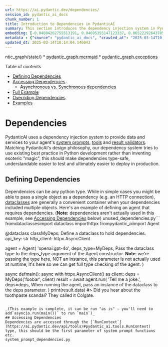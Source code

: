 ```yaml
---
url: https://ai.pydantic.dev/dependencies/
session_id: pydantic_ai_docs
chunk_number: 1
title: Introduction to Dependencies in PydanticAI
summary: This section introduces the dependency injection system in PydanticAI, detailing how it supplies data and services for agents' system prompts, tools, and results. It also outlines the table of contents covering defining dependencies, accessing them, handling both asynchronous and synchronous dependencies, overriding, and providing examples.
embedding: [-0.04884262755513191, 0.04695355147123337, 0.06522292643785477, -0.012254155240952969, 0.043349385261535645, 0.044095076620578766, 0.0016343017341569066, 0.012117446400225163, -0.030772099271416664, 0.0064067114144563675, -0.002613018499687314, -0.05498213320970535, 0.01756097562611103, -0.05224794149398804, 0.015671897679567337, -0.04677955433726311, -0.010744135826826096, 0.024819014593958855, 0.017697684466838837, 0.07973901182413101, 0.08913469314575195, 0.03472425043582916, 0.035469938069581985, 0.021525556221604347, -0.02639739029109478, -0.010924343951046467, 0.031169800087809563, 0.028733883053064346, 0.022097250446677208, 0.010421003215014935, 0.030647817999124527, -0.009395681321620941, -0.0194003414362669, 0.047177255153656006, 0.03437626361846924, 0.008600279688835144, 0.001363989431411028, 0.0039490447379648685, -0.02619853988289833, 0.02756563574075699, 0.027018796652555466, -0.021624980494379997, 0.023476775735616684, 0.010539070703089237, -0.07914245873689651, 0.02544042281806469, -0.0230542179197073, 0.016666149720549583, -0.001598570728674531, -0.0007814199198037386, -0.07193413376808167, 0.019798042252659798, -0.0035606648307293653, -0.002299207728356123, -0.02504272200167179, 0.010874630883336067, -0.018356377258896828, 0.01469007320702076, -0.04444306343793869, -0.05885971710085869, 0.0205313041806221, 0.018865931779146194, -0.02102842926979065, 0.05746776610612869, -0.0461084358394146, -0.01844337396323681, -0.03785614296793938, -0.0025959298945963383, -0.06691315770149231, 0.012223085388541222, 0.046506136655807495, 0.058611154556274414, -0.056672364473342896, -0.031542643904685974, -0.03812956437468529, -0.03653876110911369, 0.035171665251255035, 0.08297032862901688, 0.006760913413017988, -0.03957122936844826, 0.0034022058825939894, 0.019313344731926918, -0.046232715249061584, -0.008389000780880451, -0.0386018343269825, -0.05135311558842659, -0.045561596751213074, -0.022731086239218712, 0.009060121141374111, -0.024831444025039673, -0.0276402048766613, -0.021276991814374924, -0.0702936127781868, 0.03678732365369797, 0.036812178790569305, 0.03962093964219093, 0.020469162613153458, -0.005372067913413048, -0.04576044902205467, 0.02995184063911438, 0.011123194359242916, -0.005468385759741068, -0.09877893328666687, -0.03072238713502884, 0.035668790340423584, 0.017685256898403168, -0.010147584602236748, -0.004166537430137396, -0.023750193417072296, 0.00705297477543354, -0.06895137578248978, 0.005589560139924288, 0.024259747937321663, 0.03196519985795021, -0.047276683151721954, -0.006092900410294533, -0.022619232535362244, -0.010644710622727871, 0.02044430561363697, -0.03390399366617203, -0.01814509928226471, 0.019263632595539093, 0.017399409785866737, 0.03380456566810608, 0.03832841292023659, 0.015236911363899708, -0.017623117193579674, -0.021761689335107803, -0.026422247290611267, -0.014255087822675705, 0.023377349600195885, -0.005107969511300325, 0.006972191855311394, -0.02793848142027855, -0.023650769144296646, -0.012645642273128033, -0.02054373174905777, -0.026447102427482605, -0.02562684565782547, 0.01680285856127739, 0.054485008120536804, -0.017697684466838837, 0.0016063383081927896, 0.05048314481973648, -0.006375640630722046, 0.07223240286111832, -0.0029501321259886026, 0.019711045548319817, -0.04374708607792854, -0.007090259343385696, 0.008041013032197952, 0.026819948107004166, -0.026745378971099854, -0.0386018343269825, 0.0007441354682669044, -0.001517011085525155, 0.00897312443703413, 0.016740716993808746, 0.08008699864149094, -0.02689451538026333, -0.0029703278560191393, 0.03753301128745079, -0.0004971259622834623, -0.0194003414362669, -0.037110455334186554, 0.0015939101576805115, -0.029529284685850143, 0.01918906345963478, -0.02151312679052353, -0.02860959991812706, -0.004722696729004383, -0.045835018157958984, -0.015187199227511883, 0.01502563338726759, 0.07551343739032745, -0.02007146179676056, -0.02677023410797119, -0.014279943890869617, -0.03544508293271065, -0.0783967673778534, 0.005337890237569809, -0.020295169204473495, -0.02599968947470188, 0.014391797594726086, -0.021239707246422768, -0.024458598345518112, -0.009725026786327362, 0.04329967498779297, -0.005772875621914864, 0.055727824568748474, 0.04168401286005974, 0.029032157734036446, 0.0007969550788402557, 0.0017927605658769608, 0.02312878705561161, 0.01314898207783699, 0.048047225922346115, 0.005048935767263174, 0.024520739912986755, -0.014851639047265053, -0.0006245145341381431, 0.01976075768470764, 0.02197296917438507, 0.018667081370949745, -0.002945471554994583, -0.05329190567135811, -0.02314121462404728, -0.03032468631863594, -0.019325772300362587, -0.007904303260147572, -0.016840143129229546, -0.06711200624704361, 0.0027761380188167095, 0.03293459862470627, -0.033456578850746155, -0.017871679738163948, -0.014267516322433949, 0.030399253591895103, 0.013322976417839527, 0.02639739029109478, -0.008065869100391865, 0.017585832625627518, 0.040739476680755615, -0.041609443724155426, -0.02238309755921364, -0.00643156748265028, -0.024930868297815323, -0.03646419197320938, -0.01271399762481451, 0.02908186987042427, 0.028634456917643547, -0.029405001550912857, -0.00994251947849989, 0.010184869170188904, 0.002749728038907051, -0.04021749272942543, 0.031343795359134674, -0.006030759774148464, -0.01851794309914112, -0.006866552866995335, -0.026919372379779816, -0.024210035800933838, -0.0384029820561409, 0.02746621146798134, -0.027764486148953438, 0.015386049635708332, -0.012247941456735134, -0.02928072027862072, 0.028137331828475, 0.012216871604323387, 0.017299983650445938, 0.001620320021174848, 0.034599967300891876, 0.0006497591966763139, -0.018505515530705452, -0.06755942106246948, 0.006064936984330416, -0.02466987818479538, -0.03798042610287666, 0.03099580481648445, -0.008022370748221874, 0.048917196691036224, -0.002342706313356757, 0.003644554875791073, 0.0022665837313979864, -9.602687350707129e-05, 0.006903836969286203, -0.005977939814329147, -0.01565946824848652, -0.0168774276971817, 0.02888301946222782, 0.02110299840569496, 0.07258039712905884, -0.028187043964862823, -0.05846201628446579, 0.008078297600150108, -0.01660400815308094, 0.01415566261857748, -0.02534099668264389, -0.0018890787614509463, -0.0021329813171178102, 0.00930868461728096, 0.039496660232543945, 0.054584432393312454, -0.021836258471012115, 0.031144943088293076, -0.020407021045684814, 0.019064782187342644, -0.007369892671704292, 0.03621562942862511, 0.028957588598132133, 0.04518875107169151, 0.028733883053064346, -0.03159235790371895, 0.021339133381843567, -0.03012583591043949, 0.014603075571358204, 0.028162186965346336, 0.010389933362603188, -0.01708870567381382, -0.02189840003848076, 0.006040080916136503, -0.014789498411118984, 0.004331210162490606, -0.00083423953037709, 0.014267516322433949, 0.010980269871652126, 0.004275283310562372, 0.01469007320702076, -0.027391642332077026, -0.01968618854880333, 0.01899021305143833, 0.0023194034583866596, 0.014540934935212135, -0.0343514047563076, 0.0060525089502334595, 0.051601678133010864, -0.025800839066505432, 0.05970483273267746, -0.024060897529125214, -0.04854435473680496, -0.005263321567326784, 0.04702811688184738, -0.019363056868314743, -0.06189218536019325, -0.023352492600679398, -0.004489669110625982, -0.002219978254288435, -0.022780798375606537, 0.02821189910173416, 0.006512350402772427, -0.00935218296945095, 0.029355289414525032, 0.045362748205661774, 0.01161410566419363, -0.030747242271900177, -0.028162186965346336, 0.042777691036462784, 0.021289421245455742, 0.04742581769824028, -0.05239707976579666, -0.017933819442987442, -0.012707782909274101, -0.018107814714312553, 0.006176790222525597, 0.04466677084565163, -0.025552276521921158, 0.02399875782430172, -0.007854590192437172, -0.004812800791114569, 0.007133758161216974, -0.025651700794696808, 0.0043249959126114845, 0.00935218296945095, -0.020767439156770706, -0.02409818209707737, -0.010309150442481041, -0.0016529439017176628, -0.022320957854390144, 0.0031318936962634325, -0.07292838394641876, 0.01620630733668804, -0.04732639342546463, 0.005052042659372091, -0.048320647329092026, -0.0012746620923280716, 0.002631660783663392, -0.017784683033823967, 0.010557712987065315, 0.0044927760027348995, 0.040739476680755615, 0.0408637560904026, -0.0408637560904026, -0.02025788463652134, -0.01881621964275837, -0.018952928483486176, -0.03972036764025688, -0.0015146808000281453, 0.021811403334140778, 0.024744445458054543, 0.009240329265594482, -0.008065869100391865, 0.03283517062664032, 0.021326705813407898, 0.04486561939120293, 0.028584744781255722, -0.024632593616843224, -0.01444150973111391, -0.01108590979129076, 0.019176635891199112, 0.06447724252939224, -0.061494484543800354, -0.011029982939362526, 0.008233649656176567, -0.036339908838272095, -0.008904769085347652, -0.01747397892177105, -0.011446326039731503, 0.04136088117957115, -0.00902905035763979, -0.00859406590461731, 0.010669566690921783, -0.03199005872011185, -0.021550411358475685, -0.02342706173658371, 0.017983533442020416, 0.06020195782184601, -0.024036042392253876, 0.016069598495960236, 0.009861736558377743, 0.05018486827611923, -0.011688674800097942, -0.007935374043881893, -0.019064782187342644, -0.029902128502726555, -0.04859406501054764, -0.013596395961940289, 0.008183936588466167, 0.05890943109989166, 0.034699395298957825, 0.0029951841570436954, -0.03243746981024742, -0.014615504071116447, -0.02315364219248295, -0.00801615696400404, 0.0389995351433754, 0.03318316116929054, -0.013248407281935215, -0.005114183761179447, -0.03686189278960228, -0.006549634970724583, 0.02967842109501362, 0.05771632865071297, 0.0038589404430240393, 0.012689140625298023, -0.0037346589379012585, 0.02679509110748768, 0.027590492740273476, 0.00277147744782269, -0.018890786916017532, 0.00910983420908451, -0.042777691036462784, 0.0001768098445609212, 0.052546218037605286, -0.03765729442238808, -0.0006711200694553554, -0.037185024470090866, -0.06800683587789536, 0.02947957068681717, -0.008693491108715534, -0.003249961184337735, 0.03109523095190525, -0.03241261467337608, 0.009631816297769547, -0.01843094639480114, -0.0021391953341662884, 0.012154730036854744, 0.009501320309937, 0.04039148613810539, -0.02696908451616764, 0.052446793764829636, 0.00840764306485653, -0.01623116433620453, 0.04352337867021561, -0.014901351183652878, 0.013509398326277733, 0.03271089121699333, -0.004091968294233084, -0.0140686659142375, 0.02033245377242565, 0.0044834548607468605, -0.015137486159801483, -0.0044741337187588215, -0.031144943088293076, 0.00834550242871046, -0.024446170777082443, 0.005838123150169849, 0.013633680529892445, -0.014230231754481792, 0.02275594137609005, 0.013509398326277733, -0.0011464968556538224, 0.003995649982243776, 0.008364144712686539, 0.018878359347581863, 0.04588472843170166, 0.006223395932465792, -0.03283517062664032, -0.013223551213741302, 0.007537672761827707, -0.01075034961104393, 0.0157464649528265, 0.09420537203550339, -0.012875563465058804, 0.05080627650022507, 0.028460463508963585, -0.027242504060268402, -0.00968774314969778, -0.02198539674282074, -0.02756563574075699, 0.04337424412369728, 0.006649060174822807, -0.025179430842399597, 0.06407953798770905, 0.010222152806818485, -0.05378903076052666, 0.023750193417072296, -0.005583346355706453, -0.010806276462972164, 0.046903837472200394, -0.030970949679613113, 0.014242659322917461, 0.006145719904452562, 0.032586608082056046, -0.01748640649020672, 0.009488892741501331, 0.013944383710622787, -0.026322821155190468, -0.007189684547483921, -0.0017026565037667751, 0.023762622848153114, -0.035643935203552246, -0.0016016778536140919, -0.003684946335852146, 0.0055864532478153706, -0.02171197719871998, -0.005406245123594999, -0.008065869100391865, 0.0048562996089458466, 0.022594375535845757, 0.0013235979713499546, 0.0018626688979566097, -0.0017865465488284826, 0.0277396310120821, -0.05214851722121239, 0.03770700469613075, 0.006748485378921032, -0.010936771519482136, -0.022159390151500702, -0.006481280084699392, -0.017237843945622444, 0.010737921111285686, -0.04019263759255409, -0.019822899252176285, -0.02312878705561161, 0.027043653652071953, 0.01881621964275837, 0.004178965464234352, 0.000843560672365129, 0.002884884364902973, 0.041609443724155426, 0.024396458640694618, -0.001002019620500505, -0.013708248734474182, 0.014540934935212135, 0.005325462203472853, -0.008581637404859066, -0.01511263009160757, 0.008929625153541565, -0.002087929053232074, -0.011844026856124401, -0.03427683562040329, 0.016007456928491592, 0.02110299840569496, 0.0026363213546574116, 0.04404536262154579, 0.02324064075946808, -0.04051576927304268, -0.03012583591043949, 0.0015201180940493941, -0.004020506516098976, -0.007090259343385696, -0.024259747937321663, -0.009072549641132355, 0.027590492740273476, 0.0176728293299675, 0.010352648794651031, 0.0018005281453952193, -0.028733883053064346, -0.007599813397973776, -0.007891874760389328, -0.014677644707262516, 0.02908186987042427, 0.01559732761234045, -0.022519808262586594, -0.009439179673790932, 0.002911294111981988, -0.018977785483002663, -0.005962404888123274, 0.019325772300362587, 0.00792294554412365, -0.014168091118335724, -0.019934752956032753, 0.015038060955703259, -0.03420226648449898, -0.0021189996041357517, 0.007867018692195415, 0.01601988449692726, -0.062339600175619125, 0.029827559366822243, 0.004704054910689592, -0.027590492740273476, -0.009358396753668785, -0.0005934441578574479, -0.0059313345700502396, 0.00026002019876614213, 0.023762622848153114, 0.011943452060222626, -0.03477396443486214, 0.042777691036462784, -0.025775982066988945, -0.0020723938941955566, 0.017498834058642387, -0.0276402048766613, -0.045636165887117386, -0.00212521362118423, -0.038054995238780975, 0.03793071210384369, 0.03924809768795967, -0.028013048693537712, 0.033456578850746155, 0.031144943088293076, -0.016951996833086014, -0.005601988639682531, 0.006736057344824076, -0.01306198537349701, 0.013981668278574944, -0.008159080520272255, -0.01671586185693741, 0.006990834139287472, -0.03658847138285637, 0.01430479995906353, 0.027814198285341263, 0.0011806741822510958, -0.020419450476765633, 0.0012513593537732959, -0.016951996833086014, 0.008910983800888062, -0.00974366907030344, -0.03330744057893753, 0.009314898401498795, 0.01205530483275652, -0.0212272796779871, -0.012738853693008423, 0.008196365088224411, 0.012080161832273006, -0.0071275439113378525, 0.024930868297815323, 0.04096318036317825, -0.036712754517793655, 0.0035606648307293653, -0.002847599796950817, 0.015970172360539436, -0.009053907357156277, 0.014702500775456429, 0.005434208549559116, -0.01611931063234806, -0.01233493909239769, -0.020953860133886337, 0.015696752816438675, -0.04446791857481003, 0.022867795079946518, 0.0495634600520134, -0.023290352895855904, -0.003846512408927083, 0.021525556221604347, 0.047177255153656006, 0.015000776387751102, 0.019922323524951935, 0.005990368314087391, -0.03944694623351097, 0.03907410427927971, 0.027018796652555466, 0.03589249774813652, -0.017933819442987442, -0.032387759536504745, 0.01688985526561737, -0.0034519184846431017, -0.02686966024339199, 0.024545595049858093, -0.02542799524962902, 0.0007052975124679506, -0.04339909926056862, 0.018207238987088203, 0.06467609107494354, -0.055330123752355576, -0.0076308841817080975, 0.022594375535845757, 0.008413857780396938, 0.03231319040060043, -0.009296256117522717, 0.007761379703879356, 0.004014292266219854, -0.001257573370821774, 0.020220600068569183, -0.01272642519325018, 0.00020234580733813345, -0.004840764217078686, -0.01444150973111391, -0.03703588619828224, -0.02878359518945217, 0.012626999989151955, 0.00263010710477829, 0.030076121911406517, -0.023538915440440178, -0.04078918695449829, 0.0030278079211711884, 0.025577131658792496, 0.03962093964219093, -0.02485629916191101, -0.018406089395284653, 0.031542643904685974, -0.02599968947470188, 0.02245766669511795, -0.013596395961940289, -0.02235824055969715, 0.007525244727730751, 0.01003573089838028, 0.028858164325356483, -0.02686966024339199, -0.01623116433620453, -0.0008544353186152875, -0.02362591214478016, -0.007208326831459999, -0.008768059313297272, -0.04096318036317825, -0.03099580481648445, 0.01551033090800047, -0.010389933362603188, 0.01661643572151661, -0.0030744136311113834, -0.008699704892933369, -0.02823675610125065, 0.004147895146161318, 0.013074413873255253, -0.021960539743304253, -0.052745066583156586, 0.034997668117284775, -0.032785460352897644, 0.007021904457360506, -0.027764486148953438, -0.01257728785276413, -0.015870748087763786, -0.011135621927678585, 0.013919527642428875, 0.0015480814035981894, 0.01738698221743107, 0.039993785321712494, -0.007059189025312662, 0.021252136677503586, -0.051104553043842316, 0.008991766721010208, -0.008233649656176567, -0.003066645935177803, 0.03072238713502884, 0.015410905703902245, -0.009476464241743088, -0.009265185333788395, -0.03636476770043373, 0.006984620355069637, -0.002244834555312991, 0.000561985420063138, -0.021562838926911354, 0.024309460073709488, 0.0028942052740603685, -0.025601988658308983, 0.017623117193579674, -0.04578530415892601, 0.005605095531791449, 0.02458287961781025, -0.00582880200818181, -0.006260680500417948, 0.012117446400225163, 0.012887991033494473, 0.024508310481905937, -0.0085878511890769, -0.013099269941449165, -0.02341463416814804, -0.002923722146078944, -0.018294235691428185, 0.0038869038689881563, 0.020233027637004852, -0.006217182148247957, 0.03263632208108902, 0.02121485210955143, 0.002886437810957432, -0.004430635366588831, -0.02967842109501362, -0.03213919699192047, -0.037483301013708115, -0.05741805210709572, -0.002561752451583743, -0.0006416032556444407, -0.007202112581580877, 0.005036507733166218, 0.01373310573399067, 0.011210191063582897, -0.09132204204797745, -0.019909895956516266, 0.023551343008875847, -0.0034208481665700674, 0.0556781105697155, -0.000340997357852757, 0.039695508778095245, 0.027789343148469925, -0.0008785148384049535, -0.013173839077353477, -0.022581947967410088, 0.000708016159478575, -0.022818082943558693, -0.007245611399412155, 0.03452540189027786, 0.0008637564023956656, 0.018555227667093277, -0.00941432360559702, 0.05761690065264702, -0.009818238206207752, -0.019437626004219055, 0.010582569055259228, -0.03131893649697304, 0.012366008944809437, 0.0019605406560003757, -0.022296100854873657, -0.010911915451288223, 0.042777691036462784, 0.01825695112347603, 0.031617213040590286, -0.016293304041028023, -0.05249650403857231, -0.02362591214478016, 0.04705297574400902, -0.013223551213741302, 0.04991145059466362, 0.01861736923456192, 0.02686966024339199, 0.02534099668264389, -0.0019714152440428734, 0.024458598345518112, 0.0029252758249640465, 0.010104085318744183, 0.011893738992512226, 0.04561131075024605, 0.017585832625627518, -0.012266583740711212, -8.762816287344322e-05, -0.007177256513386965, -0.0006116980221122503, -0.008444927632808685, 0.021910827606916428, 0.012962560169398785, 0.0019108280539512634, 0.02696908451616764, -0.0072766817174851894, -0.028137331828475, 0.015249339863657951, -0.0014385583344846964, 0.038825538009405136, -0.0037315520457923412, -0.0036569831427186728, 0.02437160164117813, -0.004020506516098976, -0.020692870020866394, -0.0047910516150295734, 0.01804567314684391, -0.022146962583065033, -0.011123194359242916, 0.02054373174905777, -0.014764642342925072, 0.012682926841080189, 0.008121795952320099, -0.007394749205559492, -0.00945782195776701, 0.039123814553022385, 0.0011200869921594858, -0.008668634109199047, -0.00897312443703413, -0.016653720289468765, 0.04476619511842728, -0.02938014641404152, 0.009339754469692707, 0.04548702761530876, -0.02754078060388565, 0.0028677955269813538, -0.014230231754481792, 0.007084045559167862, -0.019698617979884148, 0.036339908838272095, -0.002010253258049488, 0.00599968945607543, 0.0006742271361872554, 0.009712599217891693, -0.04625757411122322, 0.013372689485549927, -0.032984308898448944, 0.01997203752398491, 0.018679508939385414, 0.0003712909820023924, 0.028261613100767136, 0.032860029488801956, 0.007400962989777327, -0.0037439800798892975, -0.02247009426355362, 0.03877582773566246, -0.02314121462404728, -0.030846668407320976, -0.03156749904155731, 0.006636632140725851, -0.023439491167664528, 0.002505825599655509, -0.019412769004702568, 0.03012583591043949, -0.012800994329154491, -0.005443529691547155, 0.04625757411122322, -0.0027512817177921534, -0.043051112443208694, 0.005107969511300325, 0.009892807342112064, 0.035743359476327896, -0.02726736105978489, 0.026173682883381844, 0.008525710552930832, -0.018269380554556847, 0.011322044767439365, -0.01531148049980402, -0.02111542597413063, -0.012254155240952969, 0.025403138250112534, 0.005943762604147196, -0.04290197417140007, 0.00645642401650548, -0.011228833347558975, 0.02045673504471779, 0.044691625982522964, -0.004138574004173279, -0.01085598859935999, -0.018194811418652534, 0.027615347877144814, -0.019909895956516266, 0.0007041323697194457, 0.00810315366834402, -0.012887991033494473, 0.011029982939362526, 0.014391797594726086, -0.010110300034284592, -0.011545751243829727, -0.0012086376082152128, 0.0273419301956892, 0.017722541466355324, -0.008562995120882988, 0.012776138260960579, 0.003127233125269413, 0.05885971710085869, 0.011837813071906567, -0.03025011718273163, -0.0024498989805579185, -0.029429858550429344, -0.05652322620153427, 0.025378281250596046, 0.0036569831427186728, -0.030448967590928078, 0.01551033090800047, 0.00410439632833004, 0.0004334317345637828, -0.010930557735264301, -0.01531148049980402, -0.033357154577970505, 0.007618455681949854, -0.0065558492206037045, 0.012838278897106647, 0.011216404847800732, 0.03591735288500786, 0.08063383400440216, 0.043622806668281555, -0.014429082162678242, -0.007904303260147572, 0.022880224511027336, 0.01766039989888668, -0.0018704365938901901, 0.011962094344198704, -0.012887991033494473, 0.03196519985795021, -0.026546528562903404, 0.02171197719871998, 0.028336182236671448, 0.006102221552282572, 0.01382010243833065, 0.014963492751121521, -0.007711667101830244, -0.01784682273864746, 0.011023769155144691, -0.0031940345652401447, -0.003945937380194664, 0.023004505783319473, -0.009644243866205215, 0.02938014641404152, -0.0034115270245820284, 0.021276991814374924, 0.031492929905653, 0.003172285156324506, -0.027093365788459778, 0.00883641466498375, 0.040739476680755615, -0.011682461015880108, -0.01834394969046116, 0.015236911363899708, 0.03263632208108902, -0.0072953240014612675, -0.010675780475139618, 0.00941432360559702, 0.017908964306116104, -0.03370514139533043, 0.02274351380765438, -0.01844337396323681, 0.005104862619191408, -0.007376106921583414, 0.003945937380194664, -0.019835326820611954, -0.04039148613810539, -0.010439645498991013, 0.019450053572654724, 0.0046791983768343925, 0.004862513393163681, 0.03400341793894768, -0.008482212200760841, 0.02754078060388565, 0.006686344742774963, 0.0001196209414047189, 0.04213142767548561, -0.021823830902576447, 0.000436927133705467, -0.0140189528465271, -0.029926985502243042, 0.003408420132473111, 0.02254466339945793, 0.02120242267847061, -0.00501786544919014, -0.0034239552915096283, -0.013099269941449165, -0.010862203314900398, -0.03656361624598503, 0.008308217860758305, 0.0071275439113378525, 0.010383719578385353, 0.033829424530267715, 0.008239863440394402, -0.020953860133886337, 0.006111542694270611, 0.01565946824848652, 0.013472114689648151, -0.014627932570874691, 0.033730000257492065, -0.02736678533256054, 0.0337548553943634, 0.014913779683411121, -0.011844026856124401, -0.0076308841817080975, 0.0008249184465967119, 0.0316917821764946, -0.009557247161865234, -0.005844337400048971, -0.04426907002925873, -0.026993941515684128, 0.010222152806818485, 0.010234581306576729, 0.02562684565782547, 0.0208295788615942, -0.029429858550429344, 0.0230542179197073, 0.0010012427810579538, 0.022681374102830887, -0.018306665122509003, 0.0018378125969320536, -0.03032468631863594, 0.010576355271041393, -0.01651701144874096, -0.043051112443208694, -0.047376107424497604, -0.008687276393175125, -3.517263394314796e-05, 0.000889389484655112, 0.004514525178819895, -0.01997203752398491, -0.018393661826848984, -0.027963336557149887, 0.003809227840974927, 0.014652788639068604, 0.01785925030708313, -0.00787323247641325, 0.010445860214531422, -0.03062296099960804, -0.003486095927655697, -0.029032157734036446, -0.0026021439116448164, -0.004067112226039171, -0.003821656107902527, -0.03885039687156677, -0.013248407281935215, 0.01804567314684391, -0.02179897390305996, 0.035942208021879196, 0.02504272200167179, 0.004840764217078686, -0.012639428488910198, -0.025291284546256065, 0.03206462785601616, 0.017051421105861664, -0.011514680460095406, -0.017598260194063187, 0.004766195546835661, -0.03763243928551674, 0.023004505783319473, 0.03420226648449898, -0.046506136655807495, -0.031070373952388763, -0.020494019612669945, -0.0017523691058158875, -0.00935218296945095, 0.034599967300891876, 0.01698928140103817, -0.000184577438631095, 0.020891720429062843, -0.03290973976254463, 0.004275283310562372, 0.007407177239656448, 0.008190150372684002, -0.03929780796170235, 0.0045114182867109776, 0.009482678025960922, 6.932577525731176e-05, -0.004110610578209162, -0.014578219503164291, 0.012105017900466919, -0.047376107424497604, -0.013223551213741302, 0.011266117915511131, -0.008736989460885525, 0.01444150973111391, -0.03283517062664032, -0.001412925310432911, -0.03688674792647362, 0.008556781336665154, -0.0386018343269825, 0.013509398326277733, -0.020904147997498512, 0.00013146652781870216, 0.015497902408242226, 0.06517321616411209, 0.03251203894615173, -0.04178344085812569, 0.044592201709747314, 0.025378281250596046, 0.004728910978883505, 0.02880845032632351, -0.0021096784621477127, -0.008811558596789837, -0.052745066583156586, -0.0057449121959507465, 0.03706074133515358, 0.03658847138285637, -0.00585365854203701, -0.036613330245018005, -0.017250271514058113, 0.009569675661623478, -0.0036165916826575994, 0.018095385283231735, 0.0008264719508588314, 0.02995184063911438, 0.04772409424185753, -0.022830510511994362, -0.009314898401498795, -0.00014282662596087903, 0.005925120320171118, 0.02005903422832489, -0.03507223725318909, -0.0077178808860480785, 0.021152710542082787, 0.0229547917842865, -0.006990834139287472, -0.0019698617979884148, 0.02005903422832489, -0.052745066583156586, 0.010980269871652126, -0.004657449200749397, -0.035569366067647934, -0.02361348457634449, 0.018853502348065376, 0.04444306343793869, 0.009954947978258133, 0.0015053596580401063, -0.03934752196073532, 0.0001951607846422121, 0.022532235831022263, 0.019735902547836304, -0.008389000780880451, 0.01671586185693741, 0.020593443885445595, -0.0009367718012072146, 0.01851794309914112, 0.003970793914049864, -0.025800839066505432, -0.02073015458881855, -0.02506757713854313, -0.00645642401650548, 0.021065713837742805, 0.01070063654333353, 0.007183470763266087, -0.028535032644867897, 0.02545285038650036, -0.0039397235959768295, 0.012160944752395153, -0.0035699859727174044, 0.0046885195188224316, 0.03464968129992485, -0.023762622848153114, 0.006928693503141403, 0.04523846507072449, -0.013037129305303097, -0.0154481902718544, 0.019810469821095467, 0.007512816693633795, 0.0016016778536140919, 0.03807985037565231, 0.0016405157512053847, -0.0154481902718544, 0.028286468237638474, 0.020220600068569183, 0.004231784958392382, -0.024520739912986755, -0.029728135094046593, 0.012987416237592697, -0.031045518815517426, -0.03621562942862511, 0.017784683033823967, 0.027665061876177788, -0.020108746364712715, 0.0104645024985075, 0.001915488624945283, 0.009252757765352726, -0.012676713056862354, 0.027789343148469925, 0.03251203894615173, 0.003476774785667658, 0.008954482153058052, 0.014279943890869617, -0.0273419301956892, 0.02111542597413063, 0.016765573993325233, -0.014317228458821774, -0.024222463369369507, -0.004244212992489338, -0.00988037884235382, 0.020792294293642044, -0.020220600068569183, -0.0037253377959132195, 0.008693491108715534, 0.01613173820078373, -0.0020351095590740442, -8.092861389741302e-05, -0.007624669931828976, -0.007202112581580877, 0.02025788463652134, -0.005710734985768795, -0.03400341793894768, -0.01604474149644375, -0.03350629284977913, -0.015547615475952625, -0.0071275439113378525, 0.0003916808927897364, -0.031716637313365936, -0.021339133381843567, 0.008364144712686539, 0.014888923615217209, 0.022196674719452858, -0.04054062440991402, -0.0020786081440746784, -0.015858318656682968, -0.029156439006328583, 0.01348454225808382, -0.008643778041005135, -0.005757340230047703, -0.020991144701838493, 0.009047692641615868, -0.002619232516735792, -0.009693956933915615, -0.0239863283932209, -0.03385427966713905, -0.016479726880788803, 0.011937238276004791, -0.014168091118335724, -0.008475998416543007, 0.0001693335361778736, -0.005319247953593731, 0.007506602443754673, 0.006711200810968876, -0.009401895105838776, 0.023016933351755142, -0.007904303260147572, 0.004759981296956539, 0.008420071564614773, 0.00845114141702652, -0.0019481125054880977, -0.04983688145875931, 0.051303401589393616, -0.011850240640342236, -0.015547615475952625, -0.03937237709760666, 0.0230542179197073, 0.02506757713854313, -0.026223396882414818, -0.008109367452561855, 0.04568587988615036, 0.025800839066505432, -0.0015636165626347065, 0.0060897935181856155, -0.008575423620641232, -0.025167003273963928, 0.01746154949069023, -0.044492777436971664, 0.05816373974084854, 0.009650458581745625, 0.008215007372200489, -0.003032468492165208, 0.027863912284374237, -0.03136865049600601, 0.028187043964862823, -0.007307752035558224, -0.02084200643002987, -0.0316917821764946, 0.03370514139533043, -0.006151934154331684, -0.03276060149073601, -0.007823520340025425, -0.047550100833177567, -0.017163274809718132, 0.004564237780869007, -0.04011806845664978, -0.00959453172981739, -0.02034488134086132, -0.01410594955086708, -0.006568277254700661, 0.01918906345963478, 0.01551033090800047, -0.025502562522888184, -0.007786235772073269, 0.03062296099960804, 0.02427217736840248, -0.022146962583065033, -0.010594997555017471, -0.012459220364689827, 0.0008637564023956656, -0.015572471544146538, 0.008047226816415787, 0.006922479253262281, 0.015858318656682968, 0.012216871604323387, -0.019624048843979836, -0.01546061784029007, -0.01348454225808382, 0.014416653662919998, -0.041236601769924164, 0.029728135094046593, 0.02841074950993061, 0.031070373952388763, 0.02332763746380806, 0.029429858550429344, -0.03502252697944641, -0.005536740645766258, -0.02649681456387043, 0.025601988658308983, -0.00597483292222023, -0.011893738992512226, -0.04464191570878029, 0.03897467628121376, 0.008196365088224411, -0.031169800087809563, 0.011160478927195072, 0.027714774012565613, -0.01697685196995735, -0.006649060174822807, -0.03226347640156746, -0.00032915177871473134, -0.025850551202893257, -0.025651700794696808, 0.007767593488097191, 0.02552741952240467, -7.015108167252038e-06, -0.008730774745345116, 0.03196519985795021, -0.012030448764562607, -0.016392730176448822, -0.0172751285135746, 0.01152710895985365, 0.045661021023988724, 0.014391797594726086, -0.0015030293725430965, -0.014714929275214672, 0.010153798386454582, -0.011732173152267933, -0.0037781575229018927, -0.003837191266939044, -0.004138574004173279, -0.04961317405104637, 0.01161410566419363, 0.017995961010456085, -0.0001567112049087882, 0.012453005649149418, -0.018480658531188965, 0.0039210813120007515, 0.00379369268193841, -0.005201180465519428, 0.0374087318778038, 0.013049556873738766, -0.03952151536941528, 0.02524157240986824, -0.07342550903558731, -0.008314432576298714, 0.016082026064395905, 0.03962093964219093, -0.006419139448553324, 0.004101289436221123, -0.020705297589302063, 0.02399875782430172, 0.012651856057345867, 0.020904147997498512, 0.016865000128746033, -0.023277925327420235, 0.0345502570271492, -0.0009911449160426855, 0.006823054049164057, -0.03340686485171318, -0.0074817463755607605, 0.005685878451913595, -0.005723163019865751, 0.012310082092881203, 0.02104085683822632, -0.004039148800075054, 0.022681374102830887, 0.019425198435783386, 0.019276060163974762, -0.0027404071297496557, -0.0016638186061754823, 0.0011798974592238665, 0.05781575292348862, -0.014752213843166828, -0.01700170896947384, -0.01613173820078373, 0.025167003273963928, -0.014168091118335724, 0.050060588866472244, 0.007357464637607336, 0.0026611776556819677, 0.023364922031760216, 0.03636476770043373, 0.017884107306599617, -0.04118688777089119, -0.015535186976194382, 0.005583346355706453, 0.016740716993808746, 0.021078141406178474, -0.03333229944109917, 0.002397079486399889, 0.05721919983625412, 0.012434364296495914, 0.007606027647852898, 0.011539537459611893, 0.03646419197320938, 0.026993941515684128, 0.005869193933904171, 0.0161441657692194, -0.04091347008943558, 0.06164362281560898, 0.003346279263496399, -0.018406089395284653, -0.008177722804248333, 0.018393661826848984, 0.01737455278635025, 0.018356377258896828, 0.04235513508319855, 0.04436849430203438, -0.01449122279882431, 0.002283672569319606, 0.001610998879186809, 0.02199782431125641, -0.005648593883961439, 0.000949976674746722, 0.0031784994062036276, -0.029529284685850143, -0.0012164051877334714, -0.007419605273753405, 0.012297654524445534, 0.029703278094530106, -0.0017430479638278484, 0.013621252030134201, 0.0019838435109704733, -0.043821655213832855, 0.00825850572437048, -0.0059220134280622005, 0.015013204887509346, 0.001558955991640687, -0.036339908838272095, -0.0008264719508588314, -0.000683936639688909, -0.011067267507314682, -0.017113562673330307, -0.038353271782398224, 0.0018626688979566097, -0.008190150372684002, -0.013012273237109184, -0.02716793492436409, -0.003784371539950371, -0.007208326831459999, 0.018592512235045433, 0.011322044767439365, -0.0391983836889267, 0.014279943890869617, 0.014553363434970379, 0.018107814714312553, -0.011732173152267933, 0.0349479578435421, -0.029504427686333656, -0.01299984473735094, -0.025900263339281082, -0.04426907002925873, -0.005592667497694492, 0.028957588598132133, -0.03102066181600094, -0.020133603364229202, -0.02821189910173416, 0.014180518686771393, -0.018691936507821083, -0.0001891409046947956, -0.003712909761816263, 0.005800839047878981, -0.015224483795464039, -0.00532856909558177]
metadata : {"source": "pydantic_ai_docs", "crawled_at": "2025-03-14T10:14:04.146043", "url_path": "/dependencies/", "chunk_size": 3409}
updated_dt: 2025-03-14T10:14:04.146043
---
```

ntic_graph/state/)
    * [ pydantic_graph.mermaid  ](https://ai.pydantic.dev/api/pydantic_graph/mermaid/)
    * [ pydantic_graph.exceptions  ](https://ai.pydantic.dev/api/pydantic_graph/exceptions/)


Table of contents 
  * [ Defining Dependencies  ](https://ai.pydantic.dev/dependencies/#defining-dependencies)
  * [ Accessing Dependencies  ](https://ai.pydantic.dev/dependencies/#accessing-dependencies)
    * [ Asynchronous vs. Synchronous dependencies  ](https://ai.pydantic.dev/dependencies/#asynchronous-vs-synchronous-dependencies)
  * [ Full Example  ](https://ai.pydantic.dev/dependencies/#full-example)
  * [ Overriding Dependencies  ](https://ai.pydantic.dev/dependencies/#overriding-dependencies)
  * [ Examples  ](https://ai.pydantic.dev/dependencies/#examples)


# Dependencies
PydanticAI uses a dependency injection system to provide data and services to your agent's [system prompts](https://ai.pydantic.dev/agents/#system-prompts), [tools](https://ai.pydantic.dev/tools/) and [result validators](https://ai.pydantic.dev/results/#result-validators-functions).
Matching PydanticAI's design philosophy, our dependency system tries to use existing best practice in Python development rather than inventing esoteric "magic", this should make dependencies type-safe, understandable easier to test and ultimately easier to deploy in production.
## Defining Dependencies
Dependencies can be any python type. While in simple cases you might be able to pass a single object as a dependency (e.g. an HTTP connection), [dataclasses](https://docs.python.org/3/library/dataclasses.html#module-dataclasses) are generally a convenient container when your dependencies included multiple objects.
Here's an example of defining an agent that requires dependencies.
(**Note:** dependencies aren't actually used in this example, see [Accessing Dependencies](https://ai.pydantic.dev/dependencies/#accessing-dependencies) below)
unused_dependencies.py```
fromdataclassesimport dataclass
importhttpx
frompydantic_aiimport Agent

@dataclass
classMyDeps: 
Define a dataclass to hold dependencies.
[](https://ai.pydantic.dev/dependencies/#__code_0_annotation_1)
  api_key: str
  http_client: httpx.AsyncClient

agent = Agent(
  'openai:gpt-4o',
  deps_type=MyDeps, 
Pass the dataclass type to the deps_type argument of the Agent constructor[](https://ai.pydantic.dev/api/agent/#pydantic_ai.agent.Agent.__init__). **Note**: we're passing the type here, NOT an instance, this parameter is not actually used at runtime, it's here so we can get full type checking of the agent.
[](https://ai.pydantic.dev/dependencies/#__code_0_annotation_2)
)

async defmain():
  async with httpx.AsyncClient() as client:
    deps = MyDeps('foobar', client)
    result = await agent.run(
      'Tell me a joke.',
      deps=deps, 
When running the agent, pass an instance of the dataclass to the deps parameter.
[](https://ai.pydantic.dev/dependencies/#__code_0_annotation_3)
    )
    print(result.data)
    #> Did you hear about the toothpaste scandal? They called it Colgate.

```

_(This example is complete, it can be run "as is" — you'll need to add`asyncio.run(main())` to run `main`)_
## Accessing Dependencies
Dependencies are accessed through the [`RunContext`](https://ai.pydantic.dev/api/tools/#pydantic_ai.tools.RunContext) type, this should be the first parameter of system prompt functions etc.
system_prompt_dependencies.py